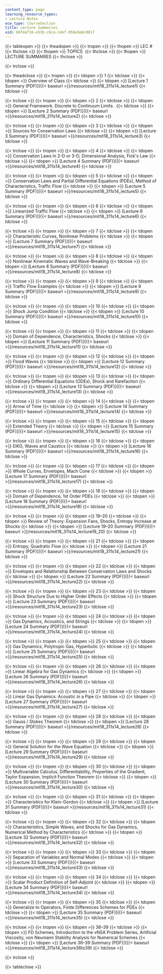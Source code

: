 ```yaml
---
content_type: page
learning_resource_types:
- Lecture Notes
ocw_type: CourseSection
title: Lecture Summaries
uid: b0f4af16-e53b-c6ca-14ef-05be9e6c8817
---
```


{{< tableopen >}}
{{< theadopen >}}
{{< tropen >}}
{{< thopen >}}
LEC #
{{< thclose >}}
{{< thopen >}}
TOPICS 
{{< thclose >}}
{{< thopen >}}
LECTURE SUMMARIES
{{< thclose >}}

{{< trclose >}}

{{< theadclose >}}
{{< tropen >}}
{{< tdopen >}}
1
{{< tdclose >}}
{{< tdopen >}}
Overview of Class
{{< tdclose >}}
{{< tdopen >}}
[Lecture 1 Summary (PDF)]({{< baseurl >}}/resources/mit18_311s14_lecture1)
{{< tdclose >}}

{{< trclose >}}
{{< tropen >}}
{{< tdopen >}}
2
{{< tdclose >}}
{{< tdopen >}}
General Framework. Discrete to Continuum Limits. 
{{< tdclose >}}
{{< tdopen >}}
[Lecture 2 Summary (PDF)]({{< baseurl >}}/resources/mit18_311s14_lecture2)
{{< tdclose >}}

{{< trclose >}}
{{< tropen >}}
{{< tdopen >}}
3
{{< tdclose >}}
{{< tdopen >}}
Sources for Conservation Laws
{{< tdclose >}}
{{< tdopen >}}
[Lecture 3 Summary (PDF)]({{< baseurl >}}/resources/mit18_311s14_lecture3)
{{< tdclose >}}

{{< trclose >}}
{{< tropen >}}
{{< tdopen >}}
4
{{< tdclose >}}
{{< tdopen >}}
Conservation Laws in 2-D or 3-D, Dimensional Analysis, Fick's Law
{{< tdclose >}}
{{< tdopen >}}
[Lecture 4 Summary (PDF)]({{< baseurl >}}/resources/mit18_311s14_lecture4)
{{< tdclose >}}

{{< trclose >}}
{{< tropen >}}
{{< tdopen >}}
5
{{< tdclose >}}
{{< tdopen >}}
Conservation Laws and Partial Differential Equations (PDEs), Method of Characteristics, Traffic Flow
{{< tdclose >}}
{{< tdopen >}}
[Lecture 5 Summary (PDF)]({{< baseurl >}}/resources/mit18_311s14_lecture5)
{{< tdclose >}}

{{< trclose >}}
{{< tropen >}}
{{< tdopen >}}
6
{{< tdclose >}}
{{< tdopen >}}
Linearized Traffic Flow
{{< tdclose >}}
{{< tdopen >}}
[Lecture 6 Summary (PDF)]({{< baseurl >}}/resources/mit18_311s14_lecture6)
{{< tdclose >}}

{{< trclose >}}
{{< tropen >}}
{{< tdopen >}}
7
{{< tdclose >}}
{{< tdopen >}}
Characteristic Curves, Nonlinear Problems
{{< tdclose >}}
{{< tdopen >}}
[Lecture 7 Summary (PDF)]({{< baseurl >}}/resources/mit18_311s14_lecture7)
{{< tdclose >}}

{{< trclose >}}
{{< tropen >}}
{{< tdopen >}}
8
{{< tdclose >}}
{{< tdopen >}}
Nonlinear Kinematic Waves and Wave-Breaking
{{< tdclose >}}
{{< tdopen >}}
[Lecture 8 Summary (PDF)]({{< baseurl >}}/resources/mit18_311s14_lecture8)
{{< tdclose >}}

{{< trclose >}}
{{< tropen >}}
{{< tdopen >}}
9
{{< tdclose >}}
{{< tdopen >}}
Traffic Flow Examples
{{< tdclose >}}
{{< tdopen >}}
[Lecture 9 Summary (PDF)]({{< baseurl >}}/resources/mit18_311s14_lecture9)
{{< tdclose >}}

{{< trclose >}}
{{< tropen >}}
{{< tdopen >}}
10
{{< tdclose >}}
{{< tdopen >}}
Shock Jump Condition
{{< tdclose >}}
{{< tdopen >}}
[Lecture 10 Summary (PDF)]({{< baseurl >}}/resources/mit18_311s14_lecture10)
{{< tdclose >}}

{{< trclose >}}
{{< tropen >}}
{{< tdopen >}}
11
{{< tdclose >}}
{{< tdopen >}}
Domain of Dependence, Characteristics, Shocks
{{< tdclose >}}
{{< tdopen >}}
[Lecture 11 Summary (PDF)]({{< baseurl >}}/resources/mit18_311s14_lecture11)
{{< tdclose >}}

{{< trclose >}}
{{< tropen >}}
{{< tdopen >}}
12
{{< tdclose >}}
{{< tdopen >}}
Flood Waves
{{< tdclose >}}
{{< tdopen >}}
[Lecture 12 Summary (PDF)]({{< baseurl >}}/resources/mit18_311s14_lecture12)
{{< tdclose >}}

{{< trclose >}}
{{< tropen >}}
{{< tdopen >}}
13
{{< tdclose >}}
{{< tdopen >}}
Ordinary Differential Equations (ODEs), Shock and Rarefaction
{{< tdclose >}}
{{< tdopen >}}
[Lecture 13 Summary (PDF)]({{< baseurl >}}/resources/mit18_311s14_lecture13)
{{< tdclose >}}

{{< trclose >}}
{{< tropen >}}
{{< tdopen >}}
14
{{< tdclose >}}
{{< tdopen >}}
Arrow of Time
{{< tdclose >}}
{{< tdopen >}}
[Lecture 14 Summary (PDF)]({{< baseurl >}}/resources/mit18_311s14_lecture14)
{{< tdclose >}}

{{< trclose >}}
{{< tropen >}}
{{< tdopen >}}
15
{{< tdclose >}}
{{< tdopen >}}
Extended Theory
{{< tdclose >}}
{{< tdopen >}}
[Lecture 15 Summary (PDF)]({{< baseurl >}}/resources/mit18_311s14_lecture15)
{{< tdclose >}}

{{< trclose >}}
{{< tropen >}}
{{< tdopen >}}
16
{{< tdclose >}}
{{< tdopen >}}
EIKO, Waves and Caustics
{{< tdclose >}}
{{< tdopen >}}
[Lecture 16 Summary (PDF)]({{< baseurl >}}/resources/mit18_311s14_lecture16)
{{< tdclose >}}

{{< trclose >}}
{{< tropen >}}
{{< tdopen >}}
17
{{< tdclose >}}
{{< tdopen >}}
Whole Curves, Envelopes, Mach Cone
{{< tdclose >}}
{{< tdopen >}}
[Lecture 17 Summary (PDF)]({{< baseurl >}}/resources/mit18_311s14_lecture17)
{{< tdclose >}}

{{< trclose >}}
{{< tropen >}}
{{< tdopen >}}
18
{{< tdclose >}}
{{< tdopen >}}
Domain of Dependence, 1st Order PDEs
{{< tdclose >}}
{{< tdopen >}}
[Lecture 18 Summary (PDF)]({{< baseurl >}}/resources/mit18_311s14_lecture18)
{{< tdclose >}}

{{< trclose >}}
{{< tropen >}}
{{< tdopen >}}
19–20
{{< tdclose >}}
{{< tdopen >}}
Review of Theory: Expansion Fans, Shocks, Entropy Increase at Shocks
{{< tdclose >}}
{{< tdopen >}}
[Lecture 19–20 Summary (PDF)]({{< baseurl >}}/resources/mit18_311s14_lecture19_20)
{{< tdclose >}}

{{< trclose >}}
{{< tropen >}}
{{< tdopen >}}
21
{{< tdclose >}}
{{< tdopen >}}
Entropy, Quadratic Flow
{{< tdclose >}}
{{< tdopen >}}
[Lecture 21 Summary (PDF)]({{< baseurl >}}/resources/mit18_311s14_lecture21)
{{< tdclose >}}

{{< trclose >}}
{{< tropen >}}
{{< tdopen >}}
22
{{< tdclose >}}
{{< tdopen >}}
Envelopes and Relationship Between Conservation Laws and Shocks
{{< tdclose >}}
{{< tdopen >}}
[Lecture 22 Summary (PDF)]({{< baseurl >}}/resources/mit18_311s14_lecture22)
{{< tdclose >}}

{{< trclose >}}
{{< tropen >}}
{{< tdopen >}}
23
{{< tdclose >}}
{{< tdopen >}}
Shock Structure Due to Higher Order Effects
{{< tdclose >}}
{{< tdopen >}}
[Lecture 23 Summary (PDF)]({{< baseurl >}}/resources/mit18_311s14_lecture23)
{{< tdclose >}}

{{< trclose >}}
{{< tropen >}}
{{< tdopen >}}
24
{{< tdclose >}}
{{< tdopen >}}
Gas Dynamics, Acoustics, and Strings
{{< tdclose >}}
{{< tdopen >}}
[Lecture 24 Summary (PDF)]({{< baseurl >}}/resources/mit18_311s14_lecture24)
{{< tdclose >}}

{{< trclose >}}
{{< tropen >}}
{{< tdopen >}}
25
{{< tdclose >}}
{{< tdopen >}}
Gas Dynamics, Polytropic Gas, Hyperbolic
{{< tdclose >}}
{{< tdopen >}}
[Lecture 25 Summary (PDF)]({{< baseurl >}}/resources/mit18_311s14_lecture25)
{{< tdclose >}}

{{< trclose >}}
{{< tropen >}}
{{< tdopen >}}
26
{{< tdclose >}}
{{< tdopen >}}
Linear Algebra for Gas Dynamics
{{< tdclose >}}
{{< tdopen >}}
[Lecture 26 Summary (PDF)]({{< baseurl >}}/resources/mit18_311s14_lecture26)
{{< tdclose >}}

{{< trclose >}}
{{< tropen >}}
{{< tdopen >}}
27
{{< tdclose >}}
{{< tdopen >}}
Linear Gas Dynamics: Acoustic in a Pipe
{{< tdclose >}}
{{< tdopen >}}
[Lecture 27 Summary (PDF)]({{< baseurl >}}/resources/mit18_311s14_lecture27)
{{< tdclose >}}

{{< trclose >}}
{{< tropen >}}
{{< tdopen >}}
28
{{< tdclose >}}
{{< tdopen >}}
Gauss / Stokes Theorem
{{< tdclose >}}
{{< tdopen >}}
[Lecture 28 Summary (PDF)]({{< baseurl >}}/resources/mit18_311s14_lecture28)
{{< tdclose >}}

{{< trclose >}}
{{< tropen >}}
{{< tdopen >}}
29
{{< tdclose >}}
{{< tdopen >}}
General Solution for the Wave Equation
{{< tdclose >}}
{{< tdopen >}}
[Lecture 29 Summary (PDF)]({{< baseurl >}}/resources/mit18_311s14_lecture29)
{{< tdclose >}}

{{< trclose >}}
{{< tropen >}}
{{< tdopen >}}
30
{{< tdclose >}}
{{< tdopen >}}
Multivariable Calculus, Differentiability, Properties of the Gradient, Taylor Expansion, Implicit Function Theorem
{{< tdclose >}}
{{< tdopen >}}
[Lecture 30 Summary (PDF)]({{< baseurl >}}/resources/mit18_311s14_lecture30)
{{< tdclose >}}

{{< trclose >}}
{{< tropen >}}
{{< tdopen >}}
31
{{< tdclose >}}
{{< tdopen >}}
Characteristics for Klein-Gordon
{{< tdclose >}}
{{< tdopen >}}
[Lecture 31 Summary (PDF)]({{< baseurl >}}/resources/mit18_311s14_lecture31)
{{< tdclose >}}

{{< trclose >}}
{{< tropen >}}
{{< tdopen >}}
32
{{< tdclose >}}
{{< tdopen >}}
Characteristics, Simple Waves, and Shocks for Gas Dynamics, Numerical Method by Characteristics
{{< tdclose >}}
{{< tdopen >}}
[Lecture 32 Summary (PDF)]({{< baseurl >}}/resources/mit18_311s14_lecture32)
{{< tdclose >}}

{{< trclose >}}
{{< tropen >}}
{{< tdopen >}}
33
{{< tdclose >}}
{{< tdopen >}}
Separation of Variables and Normal Modes
{{< tdclose >}}
{{< tdopen >}}
[Lecture 33 Summary (PDF)]({{< baseurl >}}/resources/mit18_311s14_lecture33)
{{< tdclose >}}

{{< trclose >}}
{{< tropen >}}
{{< tdopen >}}
34
{{< tdclose >}}
{{< tdopen >}}
Scalar Product Definition of Self-Adjoint
{{< tdclose >}}
{{< tdopen >}}
[Lecture 34 Summary (PDF)]({{< baseurl >}}/resources/mit18_311s14_lecture34)
{{< tdclose >}}

{{< trclose >}}
{{< tropen >}}
{{< tdopen >}}
35
{{< tdclose >}}
{{< tdopen >}}
Generalize to Operators, Finite Differences Schemes for PDEs
{{< tdclose >}}
{{< tdopen >}}
[Lecture 35 Summary (PDF)]({{< baseurl >}}/resources/mit18_311s14_lecture35)
{{< tdclose >}}

{{< trclose >}}
{{< tropen >}}
{{< tdopen >}}
36–39
{{< tdclose >}}
{{< tdopen >}}
FD Schemes, Introduction to the vNSA Problem Series, Artificial Viscosity, von Neumann Stability Analysis for Numerical Schemes
{{< tdclose >}}
{{< tdopen >}}
[Lecture 36–39 Summary (PDF)]({{< baseurl >}}/resources/mit18_311s14_lecture36to39)
{{< tdclose >}}

{{< trclose >}}

{{< tableclose >}}
